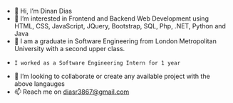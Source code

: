 - 👋 Hi, I’m Dinan Dias
- 👀 I’m interested in Frontend and Backend Web Development using HTML, CSS, JavaScript, JQuery, Bootstrap, SQL, Php, .NET, Python and Java
- 🌱 I am a graduate in Software Engineering from London Metropolitan University with a second upper class.
-     I worked as a Software Engineering Intern for 1 year 
- 💞️ I’m looking to collaborate or create any available project with the above langauges
- 📫 Reach me on diasr3867@gmail.com

<!---
DinanDias/DinanDias is a ✨ special ✨ repository because its `README.md` (this file) appears on your GitHub profile.
You can click the Preview link to take a look at your changes.
--->

